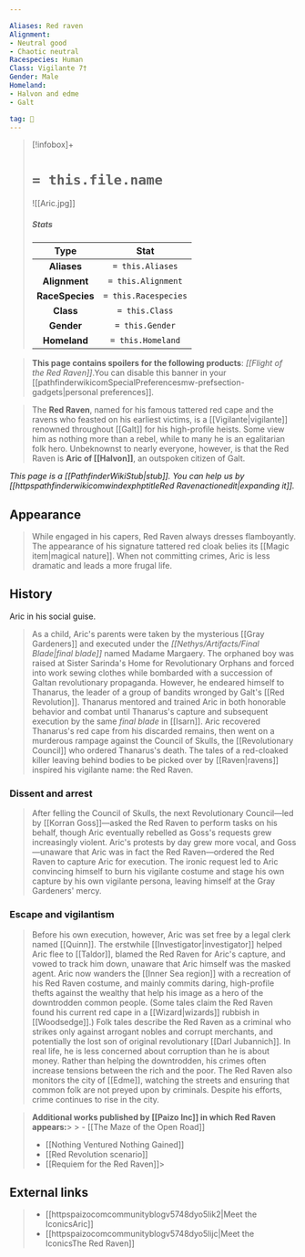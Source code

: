 ```yaml
---

Aliases: Red raven
Alignment:
- Neutral good
- Chaotic neutral
Racespecies: Human
Class: Vigilante 7†
Gender: Male
Homeland:
- Halvon and edme
- Galt

tag: 👤️
---
```


> [!infobox]+
> #  `= this.file.name`
> ![[Aric.jpg]]
> ##### Stats
> Type | Stat |
> :---: |:---:|
> **Aliases** | `= this.Aliases` |
> **Alignment** | `= this.Alignment` |
> **RaceSpecies** | `= this.Racespecies` |
> **Class** | `= this.Class` |
> **Gender** | `= this.Gender` |
> **Homeland** | `= this.Homeland` |



> **This page contains spoilers for the following products**: *[[Flight of the Red Raven]]*.You can disable this banner in your [[pathfinderwikicomSpecialPreferencesmw-prefsection-gadgets|personal preferences]].


> The **Red Raven**, named for his famous tattered red cape and the ravens who feasted on his earliest victims, is a [[Vigilante|vigilante]] renowned throughout [[Galt]] for his high-profile heists. Some view him as nothing more than a rebel, while to many he is an egalitarian folk hero. Unbeknownst to nearly everyone, however, is that the Red Raven is **Aric of [[Halvon]]**, an outspoken citizen of Galt.



*This page is a [[PathfinderWikiStub|stub]]. You can help us by [[httpspathfinderwikicomwindexphptitleRed Ravenactionedit|expanding it]].*



## Appearance

> While engaged in his capers, Red Raven always dresses flamboyantly. The appearance of his signature tattered red cloak belies its [[Magic item|magical nature]]. When not committing crimes, Aric is less dramatic and leads a more frugal life.


## History

 
 Aric in his social guise.
> As a child, Aric's parents were taken by the mysterious [[Gray Gardeners]] and executed under the *[[Nethys/Artifacts/Final Blade|final blade]]* named Madame Margaery. The orphaned boy was raised at Sister Sarinda's Home for Revolutionary Orphans and forced into work sewing clothes while bombarded with a succession of Galtan revolutionary propaganda. 
> However, he endeared himself to Thanarus, the leader of a group of bandits wronged by Galt's [[Red Revolution]]. Thanarus mentored and trained Aric in both honorable behavior and combat until Thanarus's capture and subsequent execution by the same *final blade* in [[Isarn]].
> Aric recovered Thanarus's red cape from his discarded remains, then went on a murderous rampage against the Council of Skulls, the [[Revolutionary Council]] who ordered Thanarus's death. The tales of a red-cloaked killer leaving behind bodies to be picked over by [[Raven|ravens]] inspired his vigilante name: the Red Raven.


### Dissent and arrest

> After felling the Council of Skulls, the next Revolutionary Council—led by [[Korran Goss]]—asked the Red Raven to perform tasks on his behalf, though Aric eventually rebelled as Goss's requests grew increasingly violent. Aric's protests by day grew more vocal, and Goss—unaware that Aric was in fact the Red Raven—ordered the Red Raven to capture Aric for execution.
> The ironic request led to Aric convincing himself to burn his vigilante costume and stage his own capture by his own vigilante persona, leaving himself at the Gray Gardeners' mercy.


### Escape and vigilantism

> Before his own execution, however, Aric was set free by a legal clerk named [[Quinn]]. The erstwhile [[Investigator|investigator]] helped Aric flee to [[Taldor]], blamed the Red Raven for Aric's capture, and vowed to track him down, unaware that Aric himself was the masked agent.
> Aric now wanders the [[Inner Sea region]] with a recreation of his Red Raven costume, and mainly commits daring, high-profile thefts against the wealthy that help his image as a hero of the downtrodden common people. (Some tales claim the Red Raven found his current red cape in a [[Wizard|wizards]] rubbish in [[Woodsedge]].) Folk tales describe the Red Raven as a criminal who strikes only against arrogant nobles and corrupt merchants, and potentially the lost son of original revolutionary [[Darl Jubannich]]. In real life, he is less concerned about corruption than he is about money. Rather than helping the downtrodden, his crimes often increase tensions between the rich and the poor.
> The Red Raven also monitors the city of [[Edme]], watching the streets and ensuring that common folk are not preyed upon by criminals. Despite his efforts, crime continues to rise in the city.



> **Additional works published by [[Paizo Inc]] in which Red Raven appears:**> > - [[The Maze of the Open Road]]
> - [[Nothing Ventured Nothing Gained]]
> - [[Red Revolution scenario]]
> - [[Requiem for the Red Raven]]> 

## External links

> - [[httpspaizocomcommunityblogv5748dyo5lik2|Meet the IconicsAric]]
> - [[httpspaizocomcommunityblogv5748dyo5lijc|Meet the IconicsThe Red Raven]]





